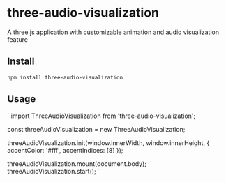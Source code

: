 # three-audio-visualization

A three.js application with customizable animation and audio visualization feature

## Install

`npm install three-audio-visualization`

## Usage

`
import ThreeAudioVisualization from 'three-audio-visualization';

const threeAudioVisualization = new ThreeAudioVisualization;

threeAudioVisualization.init(window.innerWidth, window.innerHeight, {
    accentColor: '#fff',
    accentIndices: [8]
});

threeAudioVisualization.mount(document.body);
threeAudioVisualization.start();
`
